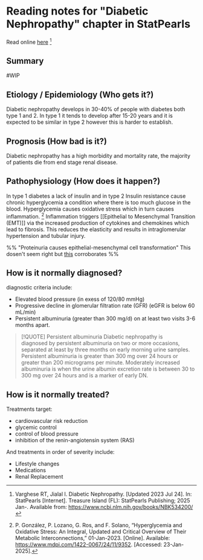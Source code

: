 
# Reading notes for "Diabetic Nephropathy" chapter in StatPearls

Read online [here](https://www.ncbi.nlm.nih.gov/books/NBK534200/) [^1]

[^1]: Varghese RT, Jialal I. Diabetic Nephropathy. [Updated 2023 Jul 24]. In: StatPearls [Internet]. Treasure Island (FL): StatPearls Publishing; 2025 Jan-. Available from: https://www.ncbi.nlm.nih.gov/books/NBK534200/

## Summary
#WIP 

## Etiology / Epidemiology (Who gets it?)

Diabetic nephropathy develops in 30-40% of people with diabetes both type 1 and 2. In type 1 it tends to develop after 15-20 years and it is expected to be similar in type 2 however this is harder to establish. 

## Prognosis (How bad is it?)

Diabetic nephropathy has a high morbidity and mortality rate, the majority of patients die from end stage renal disease.

## Pathophysiology (How does it happen?)

In type 1 diabetes a lack of insulin and in type 2 Insulin resistance cause chronic hyperglycemia a condition where there is too much glucose in the blood. 
Hyperglycemia causes oxidative stress which in turn causes inflammation. [^Hyperglycemia&OidativeStress] Inflammation triggers [[Epithelial to Mesenchymal Transition (EMT)]] via the increased production of cytokines and chemokines which lead to fibrosis. This reduces the elasticity and results in intraglomerular hypertension and tubular injury.

[^Hyperglycemia&OidativeStress]: P. González, P. Lozano, G. Ros, and F. Solano, “Hyperglycemia and Oxidative Stress: An Integral, Updated and Critical Overview of Their Metabolic Interconnections,” 01-Jan-2023. [Online]. Available: https://www.mdpi.com/1422-0067/24/11/9352. [Accessed: 23-Jan-2025].

%% "Proteinuria causes epithelial-mesenchymal cell transformation" This dosen't seem right but [this](https://www.sciencedirect.com/science/article/pii/S008525381553723X) corroborates %%

## How is it normally diagnosed?

diagnostic criteria include:

- Elevated blood pressure (in exess of 120/80 mmHg)
- Progressive decline in glomerular filtration rate (GFR) (eGFR is below 60 mL/min)
- Persistent albuminuria (greater than 300 mg/d) on at least two visits 3-6 months apart.

> [!QUOTE] Persistent albuminuria
> Diabetic nephropathy is diagnosed by persistent albuminuria on two or more occasions, separated at least by three months on early morning urine samples. Persistent albuminuria is greater than 300 mg over 24 hours or greater than 200 micrograms per minute. Moderately increased albuminuria is when the urine albumin excretion rate is between 30 to 300 mg over 24 hours and is a marker of early DN.

## How is it normally treated?

Treatments target:
- cardiovascular risk reduction
- glycemic control
- control of blood pressure
- inhibition of the renin-angiotensin system (RAS)

And treatments in order of severity include:
- Lifestyle changes
- Medications
- Renal Replacement
